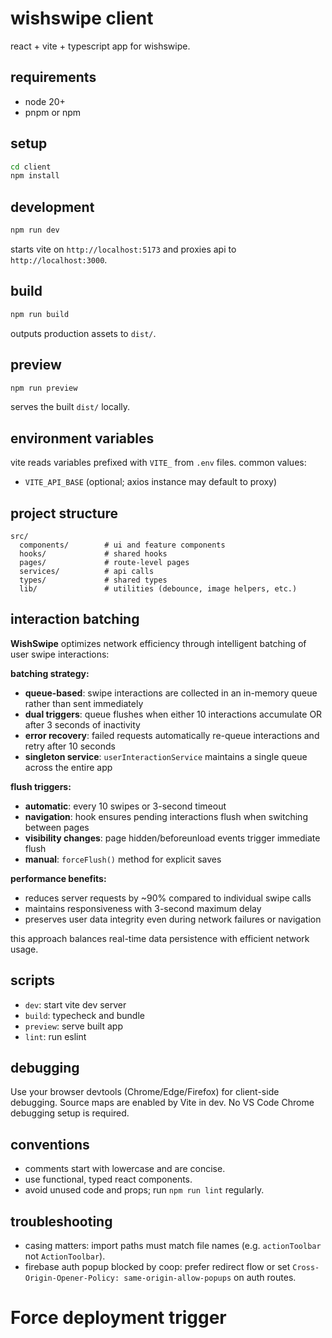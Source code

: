 # wishswipe client

react + vite + typescript app for wishswipe.

## requirements

- node 20+
- pnpm or npm

## setup

```sh
cd client
npm install
```

## development

```sh
npm run dev
```

starts vite on `http://localhost:5173` and proxies api to `http://localhost:3000`.

## build

```sh
npm run build
```

outputs production assets to `dist/`.

## preview

```sh
npm run preview
```

serves the built `dist/` locally.

## environment variables

vite reads variables prefixed with `VITE_` from `.env` files. common values:

- `VITE_API_BASE` (optional; axios instance may default to proxy)

## project structure

```
src/
  components/        # ui and feature components
  hooks/             # shared hooks
  pages/             # route-level pages
  services/          # api calls
  types/             # shared types
  lib/               # utilities (debounce, image helpers, etc.)
```

## interaction batching

**WishSwipe** optimizes network efficiency through intelligent batching of user swipe interactions:

**batching strategy:**

- **queue-based**: swipe interactions are collected in an in-memory queue rather than sent immediately
- **dual triggers**: queue flushes when either 10 interactions accumulate OR after 3 seconds of inactivity
- **error recovery**: failed requests automatically re-queue interactions and retry after 10 seconds
- **singleton service**: `userInteractionService` maintains a single queue across the entire app

**flush triggers:**

- **automatic**: every 10 swipes or 3-second timeout
- **navigation**: hook ensures pending interactions flush when switching between pages
- **visibility changes**: page hidden/beforeunload events trigger immediate flush
- **manual**: `forceFlush()` method for explicit saves

**performance benefits:**

- reduces server requests by ~90% compared to individual swipe calls
- maintains responsiveness with 3-second maximum delay
- preserves user data integrity even during network failures or navigation

this approach balances real-time data persistence with efficient network usage.

## scripts

- `dev`: start vite dev server
- `build`: typecheck and bundle
- `preview`: serve built app
- `lint`: run eslint

## debugging

Use your browser devtools (Chrome/Edge/Firefox) for client-side debugging. Source maps are enabled by Vite in dev. No VS Code Chrome debugging setup is required.

## conventions

- comments start with lowercase and are concise.
- use functional, typed react components.
- avoid unused code and props; run `npm run lint` regularly.

## troubleshooting

- casing matters: import paths must match file names (e.g. `actionToolbar` not `ActionToolbar`).
- firebase auth popup blocked by coop: prefer redirect flow or set `Cross-Origin-Opener-Policy: same-origin-allow-popups` on auth routes.
# Force deployment trigger
